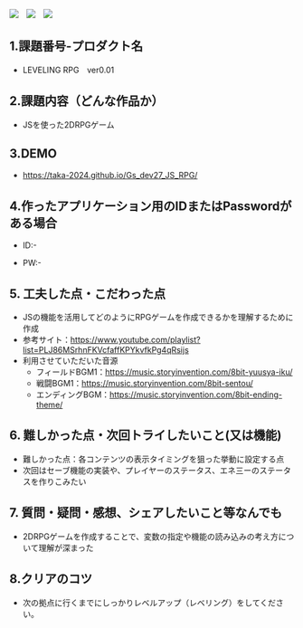 <img src="https://img.shields.io/badge/-HTML5-333.svg?logo=html5&style=flat">　<img src="https://img.shields.io/badge/-CSS3-1572B6.svg?logo=css3&style=flat">　<img src="https://img.shields.io/badge/Javascript-276DC3.svg?logo=javascript&style=flat">



## 1.課題番号-プロダクト名

  - LEVELING RPG　ver0.01


## 2.課題内容（どんな作品か）

  - JSを使った2DRPGゲーム


## 3.DEMO

- https://taka-2024.github.io/Gs_dev27_JS_RPG/


## 4.作ったアプリケーション用のIDまたはPasswordがある場合

- ID:-

- PW:-


## 5. 工夫した点・こだわった点

- JSの機能を活用してどのようにRPGゲームを作成できるかを理解するために作成
- 参考サイト：https://www.youtube.com/playlist?list=PLJ86MSrhnFKVcfaffKPYkvfkPg4qRsijs
- 利用させていただいた音源
  - フィールドBGM1：https://music.storyinvention.com/8bit-yuusya-iku/
  - 戦闘BGM1：https://music.storyinvention.com/8bit-sentou/
  - エンディングBGM：https://music.storyinvention.com/8bit-ending-theme/



## 6. 難しかった点・次回トライしたいこと(又は機能)

- 難しかった点：各コンテンツの表示タイミングを狙った挙動に設定する点
- 次回はセーブ機能の実装や、プレイヤーのステータス、エネ三ーのステータスを作りこみたい


## 7. 質問・疑問・感想、シェアしたいこと等なんでも

- 2DRPGゲームを作成することで、変数の指定や機能の読み込みの考え方について理解が深まった

## 8.クリアのコツ

- 次の拠点に行くまでにしっかりレベルアップ（レベリング）をしてください。


